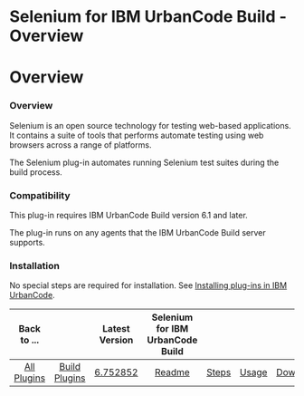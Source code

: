 
Selenium for IBM UrbanCode Build - Overview
===========================================

# Overview


### Overview




Selenium is an open source technology for testing web-based applications. It contains a suite of tools that performs automate testing using web browsers across a range of platforms.

The Selenium plug-in automates running Selenium test suites during the build process.

### Compatibility

This plug-in requires IBM UrbanCode Build version 6.1 and later.

The plug-in runs on any agents that the IBM UrbanCode Build server supports.

### Installation

No special steps are required for installation. See [Installing plug-ins in IBM UrbanCode](https://www.urbancode.com/resource/installing-plug-ins-in-urbancode-products/ "Installing plug-ins in IBM UrbanCode").


|Back to ...||Latest Version|Selenium for IBM UrbanCode Build ||||
| :---: | :---: | :---: | :---: | :---: | :---: | :---: |
|[All Plugins](../../index.md)|[Build Plugins](../README.md)|[6.752852](https://raw.githubusercontent.com/UrbanCode/IBM-UCB-PLUGINS/main/files/Selenium/Selenium-6.752852.zip)|[Readme](README.md)|[Steps](steps.md)|[Usage](usage.md)|[Downloads](downloads.md)|
